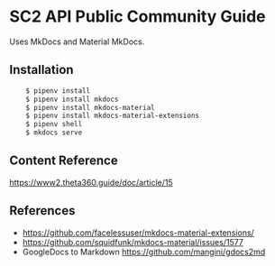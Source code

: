 # SC2 API Public Community Guide

Uses MkDocs and Material MkDocs.  

## Installation

```bash
    $ pipenv install
    $ pipenv install mkdocs
    $ pipenv install mkdocs-material
    $ pipenv install mkdocs-material-extensions
    $ pipenv shell
    $ mkdocs serve
```

## Content Reference

https://www2.theta360.guide/doc/article/15

## References

* https://github.com/facelessuser/mkdocs-material-extensions/
* https://github.com/squidfunk/mkdocs-material/issues/1577
* GoogleDocs to Markdown https://github.com/mangini/gdocs2md